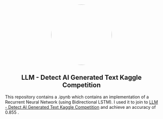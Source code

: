 <div align="center"><img src="https://static-00.iconduck.com/assets.00/kaggle-icon-512x512-ubnqei0x.png" style="border-radius:50%" width="200"/></div>

<center><h2>LLM - Detect AI Generated Text Kaggle Competition</h2></center>

This repository contains a .ipynb which contains an implementation of a Recurrent Neural Network (using Bidirectional LSTM). I used it to join to <a href="https://www.kaggle.com/competitions/llm-detect-ai-generated-text">LLM - Detect AI Generated Text Kaggle Competition</a> and achieve an accuracy of 0.855 .



